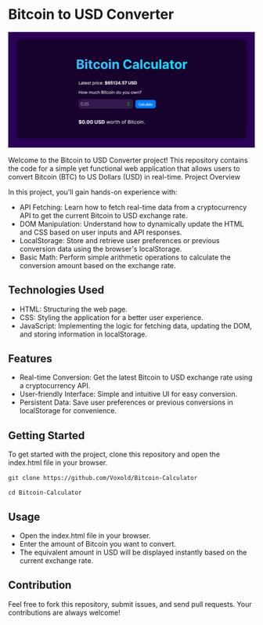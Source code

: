 # Bitcoin to USD Converter

![alt text](image.png)

Welcome to the Bitcoin to USD Converter project! This repository contains the code for a simple yet functional web application that allows users to convert Bitcoin (BTC) to US Dollars (USD) in real-time.
Project Overview

In this project, you'll gain hands-on experience with:

- API Fetching: Learn how to fetch real-time data from a cryptocurrency API to get the current Bitcoin to USD exchange rate.
- DOM Manipulation: Understand how to dynamically update the HTML and CSS based on user inputs and API responses.
- LocalStorage: Store and retrieve user preferences or previous conversion data using the browser's localStorage.
- Basic Math: Perform simple arithmetic operations to calculate the conversion amount based on the exchange rate.

## Technologies Used

- HTML: Structuring the web page.
- CSS: Styling the application for a better user experience.
- JavaScript: Implementing the logic for fetching data, updating the DOM, and storing information in localStorage.

## Features

- Real-time Conversion: Get the latest Bitcoin to USD exchange rate using a cryptocurrency API.
- User-friendly Interface: Simple and intuitive UI for easy conversion.
- Persistent Data: Save user preferences or previous conversions in localStorage for convenience.

## Getting Started

To get started with the project, clone this repository and open the index.html file in your browser.

```
git clone https://github.com/Voxold/Bitcoin-Calculator
```
```
cd Bitcoin-Calculator
```
## Usage

- Open the index.html file in your browser.
- Enter the amount of Bitcoin you want to convert.
- The equivalent amount in USD will be displayed instantly based on the current exchange rate.

## Contribution

Feel free to fork this repository, submit issues, and send pull requests. Your contributions are always welcome!
